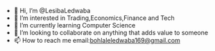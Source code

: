 - 👋 Hi, I’m @LesibaLedwaba
- 👀 I’m interested in Trading,Economics,Finance and Tech
- 🌱 I’m currently learning Computer Science
- 💞️ I’m looking to collaborate on anything that adds value to someone
- 📫 How to reach me email:bohlaleledwaba169@gmail.com
<!---
LesibaLedwaba/LesibaLedwaba is a ✨ special ✨ repository because its `README.md` (this file) appears on your GitHub profile.
You can click the Preview link to take a look at your changes.
--->

